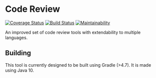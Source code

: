 # Code Review
[![Coverage Status](https://coveralls.io/repos/github/tkuipers/CR/badge.svg?branch=master)](https://coveralls.io/github/tkuipers/CR?branch=master)
[![Build Status](https://travis-ci.org/tkuipers/CR.svg?branch=master)](https://travis-ci.org/tkuipers/CR)
[![Maintainability](https://api.codeclimate.com/v1/badges/fa0ea71e5210984e0bf2/maintainability)](https://codeclimate.com/github/tkuipers/CR/maintainability)

An improved set of code review tools with extendability to multiple languages.

## Building
This tool is currently designed to be built using Gradle (>4.7).
It is made using Java 10.
